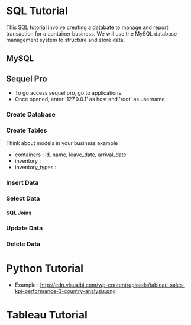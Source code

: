 # SQL Tutorial

This SQL tutorial involve creating a databate to manage and report transaction for a container business. We will use the MySQL database management system to structure and store data.

## MySQL 

## Sequel Pro

- To go access sequel pro, go to applications.
- Once opened, enter '127.0.0.1' as host and 'root' as username

### Create Database 


### Create Tables 

Think about models in your business example 

- containers : id, name, leave_date, arrival_date
- inventory : 
- inventory_types : 

### Insert Data

### Select Data

#### SQL Joins

### Update Data

### Delete Data

# Python Tutorial

- Example : http://cdn.visualbi.com/wp-content/uploads/tableau-sales-kpi-performance-3-country-analysis.png

# Tableau Tutorial 
